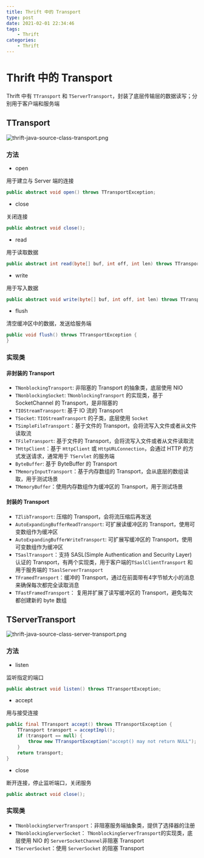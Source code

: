 ```yaml
---
title: Thrift 中的 Transport
type: post
date: 2021-02-01 22:34:46
tags:
    - Thrift
categories: 
    - Thrift
---
```


# Thrift 中的 Transport 

Thrift 中有 `TTransport` 和 `TServerTransport`，封装了底层传输层的数据读写；分别用于客户端和服务端

## TTransport

![thrift-java-source-class-transport.png](https://img.hellowood.dev/picture/thrift-java-source-class-transport.png)

### 方法 

- open 

用于建立与 Server 端的连接

```java
public abstract void open() throws TTransportException;
```

- close

关闭连接

```java
public abstract void close();
```

- read

用于读取数据

```java
public abstract int read(byte[] buf, int off, int len) throws TTransportException;
```

- write

用于写入数据

```java
public abstract void write(byte[] buf, int off, int len) throws TTransportException;
```

- flush

清空缓冲区中的数据，发送给服务端

```java
public void flush() throws TTransportException {
}
```

### 实现类

#### 非封装的 Transport 

- `TNonblockingTransport`: 非阻塞的 Transport 的抽象类，底层使用 NIO 
- `TNonblockingSocket`: `TNonblockingTransport` 的实现类，基于 SocketChannel 的 Transport，是非阻塞的
- `TIOStreamTransport`: 基于 IO 流的 Transport 
- `TSocket`: `TIOStreamTransport` 的子类，底层使用 `Socket`
- `TSimpleFileTransport`：基于文件的 Transport，会将流写入文件或者从文件读取流
- `TFileTransport`: 基于文件的 Transport，会将流写入文件或者从文件读取流
- `THttpClient`：基于 `HttpClient` 或 `HttpURLConnection`，会通过 HTTP 的方式发送请求，通常用于 `TServlet` 的服务端
- `ByteBuffer`: 基于 ByteBuffer 的 Transport
- `TMemoryInputTransport`：基于内存数组的 Transport，会从底层的数组读取，用于测试场景
- `TMemoryBuffer`：使用内存数组作为缓冲区的 Transport，用于测试场景

#### 封装的 Transport

- `TZlibTransport`: 压缩的 Transport，会将流压缩后再发送
- `AutoExpandingBufferReadTransport`: 可扩展读缓冲区的 Transport，使用可变数组作为缓冲区
- `AutoExpandingBufferWriteTransport`: 可扩展写缓冲区的 Transport，使用可变数组作为缓冲区
- `TSaslTransport`：支持 SASL(Simple Authentication and Security Layer) 认证的 Transport，有两个实现类，用于客户端的`TSaslClientTransport` 和用于服务端的 `TSaslServerTransport`
- `TFramedTransport`：缓冲的 Transport，通过在前面带有4字节帧大小的消息来确保每次都完全读取消息
- `TFastFramedTransport`： 复用并扩展了读写缓冲区的 Transport，避免每次都创建新的 byte 数组

## TServerTransport

![thrift-java-source-class-server-transport.png](https://img.hellowood.dev/picture/thrift-java-source-class-server-transport.png)

### 方法

- listen

监听指定的端口

```java
public abstract void listen() throws TTransportException;
```

- accept

用与接受连接

```java
public final TTransport accept() throws TTransportException {
    TTransport transport = acceptImpl();
    if (transport == null) {
        throw new TTransportException("accept() may not return NULL");
    }
    return transport;
}
```

- close

断开连接，停止监听端口，关闭服务

```java
public abstract void close();
```

### 实现类

- `TNonblockingServerTransport`：非阻塞服务端抽象类，提供了选择器的注册
- `TNonblockingServerSocket`： `TNonblockingServerTransport`的实现类，底层使用 NIO 的 `ServerSocketChannel`非阻塞 Transport
- `TServerSocket`：使用 `ServerSocket` 的阻塞 Transport